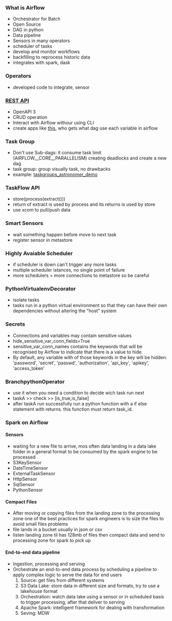 ### What is Airflow
- Orchestrator for Batch
- Open Source
- DAG in python
- Data pipeline
- Sensors in many operators
- scheduler of tasks
- develop and monitor workflows
- backfilling to reprocess historic data
- integrates with spark, dask

### Operators
- developed code to integrate, sensor

### [REST API](https://airflow.apache.org/docs/apache-airflow/stable/stable-rest-api-ref.html)
- OpenAPI 3
- CRUD operation
- Interact with Airflow withour using CLI
- create apps like [this](https://github.com/marclamberti/airflow-2-demo-api.git), who gets what dag use each variable in airflow

### Task Group
- Don't use Sub-dags: it consume task limit (AIRFLOW__CORE__PARALLELISM) creating deadlocks and create a new dag
- task group: group visually task, no drawbacks
- example: [taskgroups_astronomer_demo](https://raw.githubusercontent.com/vsvale/kappa_airflow/main/dags/taskgroups_astronomer_demo.py)

### TaskFlow API
- store(process(extract()))
- return of extract is used by process and its returns is used by store
- use xcom to pull/push data

### Smart Sensors
- wait something happen before move to next task
- register sensor in metastore

### Highly Avaiable Scheduler
- if scheduler is down can't trigger any more tasks
- multiple scheduler istances, no single point of failure
- more schedulers = more connections to metastore so be careful

### PythonVirtualenvDecorator
- isolate tasks
- tasks run in a python virtual environment  so that they can have their own dependencies without altering the "host" system

### Secrets
- Connections and variables may contain sensitive values
- hide_sensitive_var_conn_fields=True
- sensitive_var_conn_names contains the keywords that will be recognised  by Airflow to indicate that there is a value to hide.
- By default, any variable with of those keywords in the key will be hidden: 'password', 'secret', 'passwd', 'authorization', 'api_key', 'apikey', 'access_token'

### BranchpythonOperator
- use it when you need a condition to decide wich task run next
- taskA >> check >> [is_true,is_false]
- after taskA run successfully run a python function with a if else statement with returns. this function must return task_id.

### Spark on Airflow

#### Sensors
- waiting for a new file to arrive, mos often data landing in a data lake folder in a general format to be consumed by the spark engine to be processed
- S3KeySensor
- DateTimeSensor
- ExternalTaskSensor
- HttpSensor
- SqlSensor
- PythonSensor

#### Compact Files
- After moving or copying files from the landing zone to the processing zone one of the best practices for spark engineers is to size the files to avoid small files problems
- file lands in a bucket usually in json or csv
- listen landing zone til has 128mb of files then compact data and send to processing zone for spark to pick up

#### End-to-end data pipeline
- Ingestion, processing and serving
- Orchestrate an end-to-end data process by scheduling a pipeline to apply complex logic to serve the data for end users
    1. Source: get files from different systems
    2. S3 Data Lake: store data in different size and formats, try to use a lakehouse format
    3. Orchestration: watch data lake using a sensor or in scheduled basis to trigger processing, after that deliver to serving
    4. Apache Spark: intelligent framework for dealing with transformation
    5. Seving: MDW